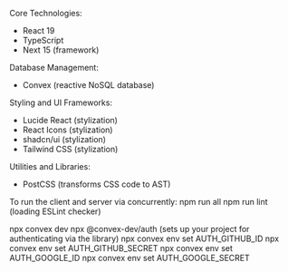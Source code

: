 Core Technologies:
- React 19
- TypeScript
- Next 15 (framework)

Database Management:
- Convex (reactive NoSQL database)

Styling and UI Frameworks:
- Lucide React (stylization)
- React Icons (stylization)
- shadcn/ui (stylization)
- Tailwind CSS (stylization)

Utilities and Libraries:
- PostCSS (transforms CSS code to AST)


To run the client and server via concurrently:
npm run all
npm run lint (loading ESLint checker)

npx convex dev
npx @convex-dev/auth (sets up your project for authenticating via the library)
npx convex env set AUTH_GITHUB_ID <yourgithubclientid>
npx convex env set AUTH_GITHUB_SECRET <yourgithubsecret>
npx convex env set AUTH_GOOGLE_ID <yourgoogleclientid>
npx convex env set AUTH_GOOGLE_SECRET <yourgooglesecret>